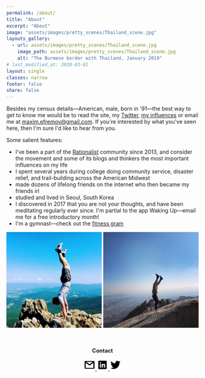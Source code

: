 ```yaml
---
permalink: /about/
title: "About"
excerpt: "About"
image: "assets/images/pretty_scenes/Thailand_scene.jpg"
layouts_gallery:
  - url: assets/images/pretty_scenes/Thailand_scene.jpg
    image_path: assets/images/pretty_scenes/Thailand_scene.jpg
    alt: "The Burmese border with Thailand, January 2019"
# last_modified_at: 2020-03-01
layout: single
classes: narrow
footer: false
share: false
---
```


Besides my census details—American, male, born in '91—the best way to get to know me would be to read the site, my [Twitter](https://twitter.com/maxefremov), [my influences](http://www.paulgraham.com/ds.html) or email me at [maxim.efremov@gmail.com](mailto:maxim.efremov@gmail.com). If you're interested by what you've seen here, then I'm sure I'd like to hear from you.

Some salient features:

- I've been a part of the [Rationalist](https://wiki.lesswrong.com/wiki/Rationalist_movement) community since 2013, and consider the movement and some of its blogs and thinkers the most important influences on my life
- I spent several years during college doing community service, disaster relief, and trail-building across the American Midwest
- made dozens of lifelong friends on the internet who then became my friends irl
- studied and lived in Seoul, South Korea
- I discovered in 2017 that you are not your thoughts, and have been meditating regularly ever since. I'm partial to the app Waking Up—email me for a free introductory month!
- I'm a gymnast—check out the [fitness gram](https://www.instagram.com/maximally.me/)

<center>

<img src="/assets/images/handstands/shenandoah.jpg" alt="Shenendoah, Virgina" width="250"/>

<img src="/assets/images/handstands/bukhansan.jpg" alt="Bukhansan, Seoul, Korea" width="250"/>

<center>

<br>
<br>
<p><b>Contact</b></p>
<a href="mailto:maxim.efremov@gmail.com">
      <img alt="email" src="/assets/images/icons/gmail.png">
      
<a href="https://www.linkedin.com/in/maxim-efremov/">
      <img alt="LinkedIn" src="/assets/images/icons/linkedin.png">

<a href="http://www.twitter.com/maxefremov">
      <img alt="Twitter" src="/assets/images/icons/twitter.png">
<!-- 
<img src="/assets/images/icons/gmail.png">(mailto:maxim.efremov@gmail.com)
<img src="/assets/images/icons/linkedin.png">(https://www.linkedin.com/in/maxim-efremov/)
<img src="/assets/images/icons/twitter.png">(http://www.twitter.com/maxefremov) -->
